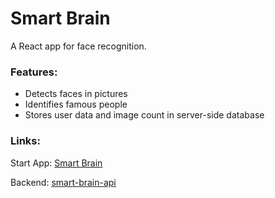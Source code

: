 # Smart Brain
A React app for face recognition.

### Features:
* Detects faces in pictures
* Identifies famous people
* Stores user data and image count in server-side database

### Links:

Start App: [Smart Brain](https://smart-brain-gui.herokuapp.com)

Backend: [smart-brain-api](https://github.com/dominikbn/smart-brain-api)